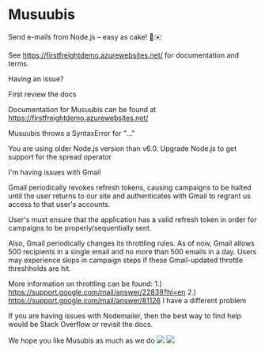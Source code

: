 # Musuubis

Send e-mails from Node.js – easy as cake! 🍰✉️

See https://firstfreightdemo.azurewebsites.net/ for documentation and terms.

Having an issue?

First review the docs

Documentation for Musuubis can be found at https://firstfreightdemo.azurewebsites.net/

Musuubis throws a SyntaxError for "..."

You are using older Node.js version than v6.0. Upgrade Node.js to get support for the spread operator

I'm having issues with Gmail

Gmail periodically revokes refresh tokens, causing campaigns to be halted until the user returns to our site and authenticates with Gmail to regrant us access to that user's accounts.

User's must ensure that the application has a valid refresh token in order for campaigns to be properly/sequentially sent.

Also, Gmail periodically changes its throttling rules. As of now, Gmail allows 500 recipients in a single email and no more than 500 emails in a day. Users may experience skips in campaign steps if these Gmail-updated throttle threshholds are hit.

More information on throttling can be found: 1.) https://support.google.com/mail/answer/22839?hl=en 2.) https://support.google.com/mail/answer/81126 I have a different problem

If you are having issues with Nodemailer, then the best way to find help would be Stack Overflow or revisit the docs.

We hope you like Musubis as much as we do
![](http://s.ravelrumba.com/uploads/2010/02/cookie-header-image1.png)
![](http://www.hawaiimagazine.com/sites/default/files/sites/default/files/spam-musubi-emoji.jpg)
